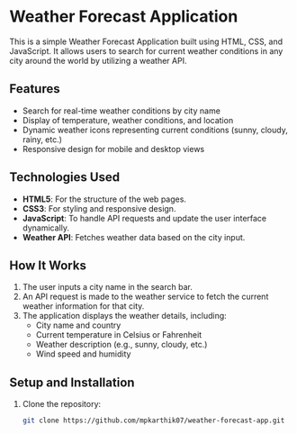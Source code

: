 # Weather Forecast Application

This is a simple Weather Forecast Application built using HTML, CSS, and JavaScript. It allows users to search for current weather conditions in any city around the world by utilizing a weather API.

## Features

- Search for real-time weather conditions by city name
- Display of temperature, weather conditions, and location
- Dynamic weather icons representing current conditions (sunny, cloudy, rainy, etc.)
- Responsive design for mobile and desktop views

## Technologies Used

- **HTML5**: For the structure of the web pages.
- **CSS3**: For styling and responsive design.
- **JavaScript**: To handle API requests and update the user interface dynamically.
- **Weather API**: Fetches weather data based on the city input.

## How It Works

1. The user inputs a city name in the search bar.
2. An API request is made to the weather service to fetch the current weather information for that city.
3. The application displays the weather details, including:
   - City name and country
   - Current temperature in Celsius or Fahrenheit
   - Weather description (e.g., sunny, cloudy, etc.)
   - Wind speed and humidity

## Setup and Installation

1. Clone the repository:
   ```bash
   git clone https://github.com/mpkarthik07/weather-forecast-app.git
